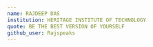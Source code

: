 ```yaml
---
name: RAJDEEP DAS
institution: HERITAGE INSTITUTE OF TECHNOLOGY
quote: BE THE BEST VERSION OF YOURSELF
github_user: Rajspeaks
---
```

